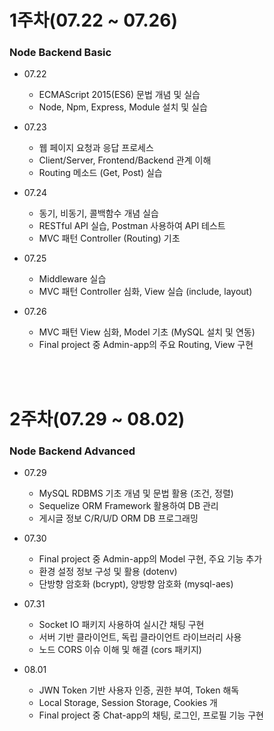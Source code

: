 # 1주차(07.22 ~ 07.26) 
### Node Backend Basic

- 07.22
    - ECMAScript 2015(ES6) 문법 개념 및 실습
    - Node, Npm, Express, Module 설치 및 실습

- 07.23 
    - 웹 페이지 요청과 응답 프로세스
    - Client/Server, Frontend/Backend 관계 이해
    - Routing 메소드 (Get, Post) 실습

- 07.24 
    - 동기, 비동기, 콜백함수 개념 실습
    - RESTful API 실습, Postman 사용하여 API 테스트
    - MVC 패턴 Controller (Routing) 기초

- 07.25 
    - Middleware 실습
    - MVC 패턴 Controller 심화, View 실습 (include, layout)

- 07.26 
    - MVC 패턴 View 심화, Model 기초 (MySQL 설치 및 연동)
    - Final project 중 Admin-app의 주요 Routing, View 구현

<br/><br/>

# 2주차(07.29 ~ 08.02) 
### Node Backend Advanced

- 07.29
    - MySQL RDBMS 기초 개념 및 문법 활용 (조건, 정렬)
    - Sequelize ORM Framework 활용하여 DB 관리
    - 게시글 정보 C/R/U/D ORM DB 프로그래밍

- 07.30
    - Final project 중 Admin-app의 Model 구현, 주요 기능 추가
    - 환경 설정 정보 구성 및 활용 (dotenv)
    - 단방향 암호화 (bcrypt), 양방향 암호화 (mysql-aes)

- 07.31
    - Socket IO 패키지 사용하여 실시간 채팅 구현
    - 서버 기반 클라이언트, 독립 클라이언트 라이브러리 사용
    - 노드 CORS 이슈 이해 및 해결 (cors 패키지)

- 08.01
    - JWN Token 기반 사용자 인증, 권한 부여, Token 해독 
    - Local Storage, Session Storage, Cookies 개
    - Final project 중 Chat-app의 채팅, 로그인, 프로필 기능 구현 
